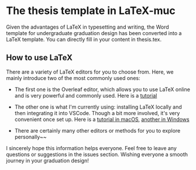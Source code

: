 # The thesis template in LaTeX-muc

Given the advantages of LaTeX in typesetting and writing, the Word template for undergraduate graduation design has been converted into a LaTeX template. You can directly fill in your content in thesis.tex.

## How to use LaTeX

There are a variety of LaTeX editors for you to choose from. Here, we mainly introduce two of the most commonly used ones:

* The first one is the Overleaf editor, which allows you to use LaTeX online and is very powerful and commonly used. Here is a [tutorial](https://blog.csdn.net/ayaishere_/article/details/123332393)

* The other one is what I'm currently using: installing LaTeX locally and then integrating it into VSCode. Though a bit more involved, it's very convenient once set up. Here is a [tutorial in macOS](https://blog.csdn.net/2301_78213977/article/details/145094925), [another in Windows](https://blog.csdn.net/weixin_37870870/article/details/122316338)

* There are certainly many other editors or methods for you to explore personally~~

I sincerely hope this information helps everyone. Feel free to leave any questions or suggestions in the issues section. Wishing everyone a smooth journey in your graduation design!

